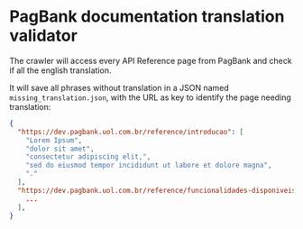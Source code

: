 # PagBank documentation translation validator

The crawler will access every API Reference page from PagBank and check if all the english translation.

It will save all phrases without translation in a JSON named `missing_translation.json`, with the URL as key to identify the page needing translation:

```json
{
  "https://dev.pagbank.uol.com.br/reference/introducao": [
    "Lorem Ipsum",
    "dolor sit amet",
    "consectetur adipiscing elit,",
    "sed do eiusmod tempor incididunt ut labore et dolore magna",
    "."
  ],
  "https://dev.pagbank.uol.com.br/reference/funcionalidades-disponiveis": [
    ...
  ],
}
```